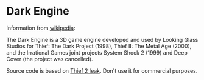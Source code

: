 # Dark Engine
Information from [wikipedia](https://ru.wikipedia.org/wiki/Dark_Engine):

The Dark Engine is a 3D game engine developed and used by Looking Glass Studios for Thief: The Dark Project (1998), Thief II: The Metal Age (2000), and the Irrational Games joint projects System Shock 2 (1999) and Deep Cover (the project was cancelled).

Source code is based on [Thief 2 leak](https://www.ttlg.com/forums/showthread.php?t=134091). Don't use it for commercial purposes.
